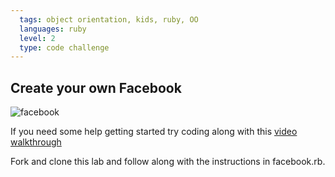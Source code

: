 ```yaml
---
  tags: object orientation, kids, ruby, OO  
  languages: ruby
  level: 2
  type: code challenge
---
```


## Create your own Facebook

![facebook](http://media1.giphy.com/media/147FTGQYiLBWDu/200.gif)

If you need some help getting started try coding along with this [video walkthrough](http://player.vimeo.com/external/114567840.sd.mp4?s=501b2eda8a374e42366571973af128b6)

Fork and clone this lab and follow along with the instructions in facebook.rb.